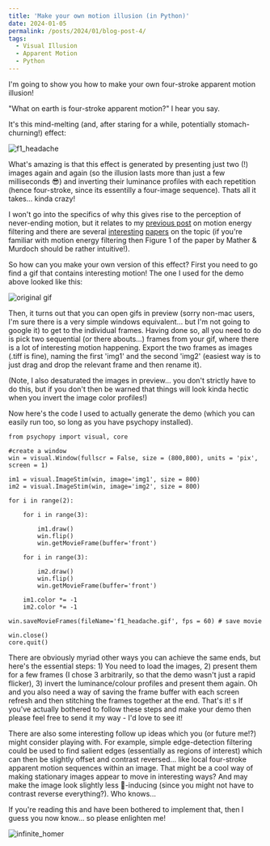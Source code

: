 ```yaml
---
title: 'Make your own motion illusion (in Python)'
date: 2024-01-05
permalink: /posts/2024/01/blog-post-4/
tags:
  - Visual Illusion 
  - Apparent Motion
  - Python
---
```


I'm going to show you how to make your own four-stroke apparent motion illusion!

"What on earth is four-stroke apparent motion?" I hear you say. 

It's this mind-melting (and, after staring for a while, potentially stomach-churning!) effect:  

![f1_headache](../../../../images/f1_headache.gif)

What's amazing is that this effect is generated by presenting just two (!) images again and again (so the illusion lasts more than just a few milliseconds &#128526;) and inverting their luminance profiles with each repetition (hence four-stroke, since its essentilly a four-image sequence). Thats all it takes... kinda crazy! 

I won't go into the specifics of why this gives rise to the perception of never-ending motion, but it relates to my [previous post](https://bootstrapbill.github.io/posts/2022/07/blog-post-2/) on motion energy filtering and there are several [interesting](https://www.sciencedirect.com/science/article/pii/S0042698998001916) [papers](https://journals.sagepub.com/doi/abs/10.1068/p150627) on the topic (if you're familiar with motion energy filtering then Figure 1 of the paper by Mather & Murdoch should be rather intuitive!). 

So how can you make your own version of this effect? First you need to go find a gif that contains interesting motion! The one I used for the demo above looked like this: 

![original gif](../../../../images/f1.png)

Then, it turns out that you can open gifs in preview (sorry non-mac users, I'm sure there is a very simple windows equivalent... but I'm not going to google it) to get to the individual frames. Having done so, all you need to do is pick two sequential (or there abouts...) frames from your gif, where there is a lot of interesting motion happening. Export the two frames as images (.tiff is fine), naming the first 'img1' and the second 'img2' (easiest way is to just drag and drop the relevant frame and then rename it). 

(Note, I also desaturated the images in preview... you don't strictly have to do this, but if you don't then be warned that things will look kinda hectic when you invert the image color profiles!)

Now here's the code I used to actually generate the demo (which you can easily run too, so long as you have psychopy installed). 

```
from psychopy import visual, core

#create a window
win = visual.Window(fullscr = False, size = (800,800), units = 'pix', screen = 1)

im1 = visual.ImageStim(win, image='img1', size = 800)
im2 = visual.ImageStim(win, image='img2', size = 800)

for i in range(2):
    
    for i in range(3):
        
        im1.draw()   
        win.flip()
        win.getMovieFrame(buffer='front')
        
    for i in range(3):
        
        im2.draw()   
        win.flip()
        win.getMovieFrame(buffer='front')

    im1.color *= -1 
    im2.color *= -1

win.saveMovieFrames(fileName='f1_headache.gif', fps = 60) # save movie

win.close()
core.quit()

```

There are obviously myriad other ways you can achieve the same ends, but here's the essential steps: 1) You need to load the images, 2) present them for a few frames (I chose 3 arbitrarily, so that the demo wasn't just a rapid flicker), 3) invert the luminance/colour profiles and present them again. Oh and you also need a way of saving the frame buffer with each screen refresh and then stitching the frames together at the end. That's it! 
s
If you've actually bothered to follow these steps and make your demo then please feel free to send it my way - I'd love to see it! 

There are also some interesting follow up ideas which you (or future me!?) might consider playing with. For example, simple edge-detection filtering could be used to find salient edges (essentially as regions of interest) which can then be slightly offset and contrast reversed... like local four-stroke apparent motion sequences within an image. That might be a cool way of making stationary images appear to move in interesting ways? And may make the image look slightly less &#x1f92e;-inducing (since you might not have to contrast reverse everything?). Who knows... 

If you're reading this and have been bothered to implement that, then I guess you now know... so please enlighten me! 
 
![infinite_homer](../../../../images/infinite_homer.gif)
